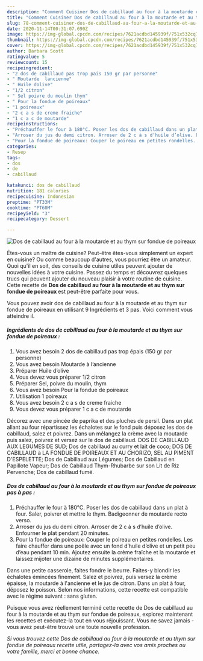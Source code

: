 ```yaml
---
description: "Comment Cuisiner Dos de cabillaud au four à la moutarde et au thym sur fondue de poireaux"
title: "Comment Cuisiner Dos de cabillaud au four à la moutarde et au thym sur fondue de poireaux"
slug: 78-comment-cuisiner-dos-de-cabillaud-au-four-a-la-moutarde-et-au-thym-sur-fondue-de-poireaux
date: 2020-11-14T00:31:07.690Z
image: https://img-global.cpcdn.com/recipes/7621acdbd145939f/751x532cq70/dos-de-cabillaud-au-four-a-la-moutarde-et-au-thym-sur-fondue-de-poireaux-photo-principale-de-la-recette.jpg
thumbnail: https://img-global.cpcdn.com/recipes/7621acdbd145939f/751x532cq70/dos-de-cabillaud-au-four-a-la-moutarde-et-au-thym-sur-fondue-de-poireaux-photo-principale-de-la-recette.jpg
cover: https://img-global.cpcdn.com/recipes/7621acdbd145939f/751x532cq70/dos-de-cabillaud-au-four-a-la-moutarde-et-au-thym-sur-fondue-de-poireaux-photo-principale-de-la-recette.jpg
author: Barbara Scott
ratingvalue: 5
reviewcount: 15
recipeingredient:
- "2 dos de cabillaud pas trop pais 150 gr par personne"
- " Moutarde  lancienne"
- " Huile dolive"
- "1/2 citron"
- " Sel poivre du moulin thym"
- " Pour la fondue de poireaux"
- "1 poireaux"
- "2 c a s de creme fraiche"
- "1 c a c de moutarde"
recipeinstructions:
- "Préchauffer le four à 180°C. Poser les dos de cabillaud dans un plat à four. Saler, poivrer et mettre le thym. Badigeonner de moutarde recto verso."
- "Arroser du jus du demi citron. Arroser de 2 c à s d’huile d’olive. Enfourner le plat pendant 20 minutes."
- "Pour la fondue de poireaux: Couper le poireau en petites rondelles. Les faire chauffer dans une poêle avec un fond d’huile d’olive et un petit peu d’eau pendant 10 min. Ajoutez ensuite la crème fraîche et la moutarde et laissez mijoter une dizaine de minutes supplémentaires."
categories:
- Resep
tags:
- dos
- de
- cabillaud

katakunci: dos de cabillaud 
nutrition: 181 calories
recipecuisine: Indonesian
preptime: "PT33M"
cooktime: "PT60M"
recipeyield: "3"
recipecategory: Dessert

---
```



![Dos de cabillaud au four à la moutarde et au thym sur fondue de poireaux](https://img-global.cpcdn.com/recipes/7621acdbd145939f/751x532cq70/dos-de-cabillaud-au-four-a-la-moutarde-et-au-thym-sur-fondue-de-poireaux-photo-principale-de-la-recette.jpg)

Êtes-vous un maître de cuisine? Peut-être êtes-vous simplement un expert en cuisine? Ou comme beaucoup d'autres, vous pourriez être un amateur. Quoi qu'il en soit, des conseils de cuisine utiles peuvent ajouter de nouvelles idées à votre cuisine. Passez du temps et découvrez quelques trucs qui peuvent ajouter du nouveau plaisir à votre routine de cuisine. Cette recette de <strong> Dos de cabillaud au four à la moutarde et au thym sur fondue de poireaux </strong> est peut-être parfaite pour vous.

<!--inarticleads1-->

Vous pouvez avoir dos de cabillaud au four à la moutarde et au thym sur fondue de poireaux en utilisant 9 Ingrédients et 3 pas. Voici comment vous atteindre il.

##### Ingrédients de dos de cabillaud au four à la moutarde et au thym sur fondue de poireaux :

1. Vous avez besoin 2 dos de cabillaud pas trop épais (150 gr par personne)
1. Vous avez besoin  Moutarde à l’ancienne
1. Préparer  Huile d’olive
1. Vous devez vous préparer 1/2 citron
1. Préparer  Sel, poivre du moulin, thym
1. Vous avez besoin  Pour la fondue de poireaux
1. Utilisation 1 poireaux
1. Vous avez besoin 2 c a s de creme fraiche
1. Vous devez vous préparer 1 c a c de moutarde


Décorez avec une pincée de paprika et des pluches de persil. Dans un plat allant au four répartissez les échalotes sur le fond puis déposez les dos de cabillaud, salez et poivrez. Dans un mélangez la crème avec la moutarde puis salez, poivrez et versez sur le dos de cabillaud. DOS DE CABILLAUD AUX LEGUMES DE SUD; Dos de cabillaud au curry et lait de coco; DOS DE CABILLAUD à LA FONDUE DE POIREAUX ET AU CHORIZO, SEL AU PIMENT D&#39;ESPELETTE; Dos de Cabillaud aux Légumes; Dos de Cabillaud en Papillote Vapeur; Dos de Cabillaud Thym-Rhubarbe sur son Lit de Riz Pervenche; Dos de cabillaud fumé. 

<!--inarticleads2-->

##### Dos de cabillaud au four à la moutarde et au thym sur fondue de poireaux pas à pas :

1. Préchauffer le four à 180°C. Poser les dos de cabillaud dans un plat à four. Saler, poivrer et mettre le thym. Badigeonner de moutarde recto verso.
1. Arroser du jus du demi citron. Arroser de 2 c à s d’huile d’olive. Enfourner le plat pendant 20 minutes.
1. Pour la fondue de poireaux: Couper le poireau en petites rondelles. Les faire chauffer dans une poêle avec un fond d’huile d’olive et un petit peu d’eau pendant 10 min. Ajoutez ensuite la crème fraîche et la moutarde et laissez mijoter une dizaine de minutes supplémentaires.


Dans une petite casserole, faites fondre le beurre. Faites-y blondir les échalotes émincées finement. Salez et poivrez, puis versez la crème épaisse, la moutarde à l&#39;ancienne et le jus de citron. Dans un plat à four, déposez le poisson. Selon nos informations, cette recette est compatible avec le régime suivant : sans gluten. 

<!--inarticleads1-->

<p>
Puisque vous avez réellement terminé cette recette de Dos de cabillaud au four à la moutarde et au thym sur fondue de poireaux, explorez maintenant les recettes et exécutez-la tout en vous réjouissant. Vous ne savez jamais - vous avez peut-être trouvé une toute nouvelle profession.
</p>

<p>
<i>Si vous trouvez cette Dos de cabillaud au four à la moutarde et au thym sur fondue de poireaux recette utile, partagez-la avec vos amis proches ou votre famille, merci et bonne chance.</i>
</p>
